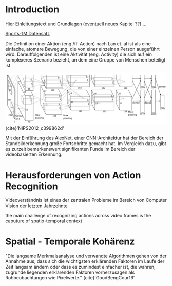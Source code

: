 # Introduction

Hier Einleitungstext und Grundlagen (eventuell neues Kapitel ??) ...

[Sports-1M Datensatz](https://paperswithcode.com/dataset/sports-1m)

Die Definition einer Aktion (eng./ff. Action) nach Lan et. al ist als eine einfache, atomare Bewegung, die von einer einzelnen Person ausgeführt wird. Darauffolgenden ist eine Aktivität (eng. Activity) die sich auf ein komplexeres Szenario bezieht, an dem eine Gruppe von Menschen beteiligt ist

![AlexNet](img/AlexNetArchitecture.png){cite}'NIPS2012_c399862d'

Mit der Einführung des AlexNet, einer CNN-Architektur hat der Bereich der Standbilderkennung große Fortschritte gemacht hat.
Im Vergleich dazu, gibt es zurzeit bemerkenswert signifikanten Funde im Bereich der videobasierten Erkennung. 

# Herausforderungen von Action Recognition

Videoverständnis ist eines der zentralen Probleme im Bereich von Computer Vision der letzten Jahrzehnte 

the main challenge of recognizing actions across video frames is the caputure of spatio-temporal context 

# Spatial - Temporale Kohärenz
"Die langsame Merkmalsanalyse und verwandte Algorithmen gehen von der Annahme aus, dass sich die wichtigsten erklärenden Faktoren im Laufe der Zeit langsam ändern oder dass es zumindest einfacher ist, die wahren, zugrunde liegenden erklärenden Faktoren vorherzusagen als Rohbeobachtungen wie Pixelwerte." {cite}'GoodBengCour16' 